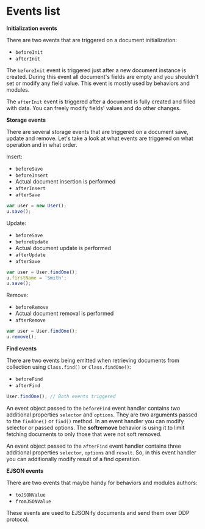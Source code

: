 # Events list

**Initialization events**

There are two events that are triggered on a document initialization:

- `beforeInit`
- `afterInit`

The `beforeInit` event is triggered just after a new document instance is created. During this event all document's fields are empty and you shouldn't set or modify any field value. This event is mostly used by behaviors and modules.

The `afterInit` event is triggered after a document is fully created and filled with data. You can freely modify fields' values and do other changes.

**Storage events**

There are several storage events that are triggered on a document save, update and remove. Let's take a look at what events are triggered on what operation and in what order.

Insert:

- `beforeSave`
- `beforeInsert`
- Actual document insertion is performed
- `afterInsert`
- `afterSave`

```js
var user = new User();
u.save();
```

Update:

- `beforeSave`
- `beforeUpdate`
- Actual document update is performed
- `afterUpdate`
- `afterSave`

```js
var user = User.findOne();
u.firstName = 'Smith';
u.save();
```

Remove:

- `beforeRemove`
- Actual document removal is performed
- `afterRemove`

```js
var user = User.findOne();
u.remove();
```

**Find events**

There are two events being emitted when retrieving documents from collection using `Class.find()` or `Class.findOne()`:

- `beforeFind`
- `afterFind`

```js
User.findOne(); // Both events triggered
```

An event object passed to the `beforeFind` event handler contains two additional properties `selector` and `options`. They are two arguments passed to the `findOne()` or `find()` method. In an event handler you can modify selector or passed options. The **softremove** behavior is using it to limit fetching documents to only those that were not soft removed.

An event object passed to the `afterFind` event handler contains three additional properties `selector`, `options` and `result`. So, in this event handler you can additionally modify result of a find operation.

**EJSON events**

There are two events that maybe handy for behaviors and modules authors:

- `toJSONValue`
- `fromJSONValue`

These events are used to EJSONify documents and send them over DDP protocol.
